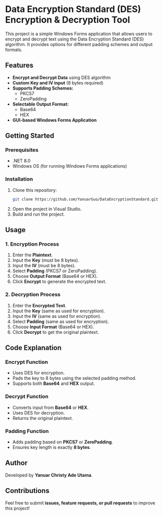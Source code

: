 # Data Encryption Standard (DES) Encryption & Decryption Tool

This project is a simple Windows Forms application that allows users to encrypt and decrypt text using the Data Encryption Standard (DES) algorithm. It provides options for different padding schemes and output formats.

## Features
- **Encrypt and Decrypt Data** using DES algorithm
- **Custom Key and IV input** (8 bytes required)
- **Supports Padding Schemes:**
  - PKCS7
  - ZeroPadding
- **Selectable Output Format:**
  - Base64
  - HEX
- **GUI-based Windows Forms Application**

## Getting Started

### Prerequisites
- .NET 8.0
- Windows OS (for running Windows Forms applications)

### Installation
1. Clone this repository:
   ```sh
   git clone https://github.com/YanuarGuo/DataEncryptionStandard.git
   ```
2. Open the project in Visual Studio.
3. Build and run the project.

## Usage
### 1. Encryption Process
1. Enter the **Plaintext**.
2. Input the **Key** (must be 8 bytes).
3. Input the **IV** (must be 8 bytes).
4. Select **Padding** (PKCS7 or ZeroPadding).
5. Choose **Output Format** (Base64 or HEX).
6. Click **Encrypt** to generate the encrypted text.

### 2. Decryption Process
1. Enter the **Encrypted Text**.
2. Input the **Key** (same as used for encryption).
3. Input the **IV** (same as used for encryption).
4. Select **Padding** (same as used for encryption).
5. Choose **Input Format** (Base64 or HEX).
6. Click **Decrypt** to get the original plaintext.

## Code Explanation
### **Encrypt Function**
- Uses DES for encryption.
- Pads the key to 8 bytes using the selected padding method.
- Supports both **Base64** and **HEX** output.

### **Decrypt Function**
- Converts input from **Base64** or **HEX**.
- Uses DES for decryption.
- Returns the original plaintext.

### **Padding Function**
- Adds padding based on **PKCS7** or **ZeroPadding**.
- Ensures key length is exactly **8 bytes**.


## Author
Developed by **Yanuar Christy Ade Utama**.

## Contributions
Feel free to submit **issues, feature requests, or pull requests** to improve this project!
